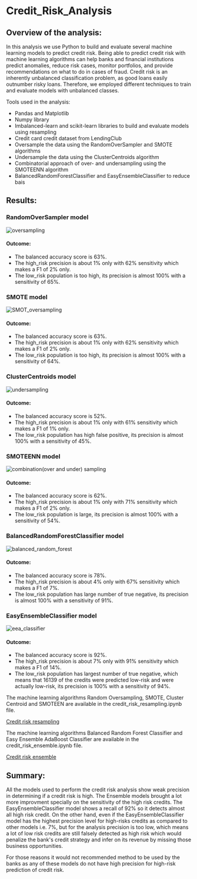 # Credit_Risk_Analysis

## Overview of the analysis: 

In this analysis we use Python to build and evaluate several machine learning models to predict credit risk. Being able to predict credit risk with machine learning algorithms can help banks and financial institutions predict anomalies, reduce risk cases, monitor portfolios, and  provide recommendations on what to do in cases of fraud. Credit risk is an inherently unbalanced classification problem, as good loans easily outnumber risky loans. Therefore, we employed different techniques to train and evaluate models with unbalanced classes. 

Tools used in the analysis:
- Pandas and Matplotlib
- Numpy library
- Imbalanced-learn and scikit-learn libraries to build and evaluate models using resampling
- Credit card credit dataset from LendingClub
- Oversample the data using the RandomOverSampler and SMOTE algorithms
- Undersample the data using the ClusterCentroids algorithm
- Combinatorial approach of over- and undersampling using the SMOTEENN algorithm
- BalancedRandomForestClassifier and EasyEnsembleClassifier to reduce bais

## Results: 

### RandomOverSampler model

![oversampling](https://user-images.githubusercontent.com/111251560/210569078-09059bb8-d2ec-4f7c-b037-a07811582986.png)

#### Outcome:
- The balanced accuracy score is 63%.
- The high_risk precision is about 1% only with 62% sensitivity which makes a F1 of 2% only.
- The low_risk population is too high, its precision is almost 100% with a sensitivity of 65%.

### SMOTE model

![SMOT_oversampling](https://user-images.githubusercontent.com/111251560/210569132-9026ea2b-7915-43d7-ad2a-5882da9430e9.png)

#### Outcome:

- The balanced accuracy score is 63%.
- The high_risk precision is about 1% only with 62% sensitivity which makes a F1 of 2% only.
- The low_risk population is too high, its precision is almost 100% with a sensitivity of 64%.

### ClusterCentroids model

![undersampling](https://user-images.githubusercontent.com/111251560/210569386-3defdd61-bcc0-46be-b631-9d2aa62e7343.png)

#### Outcome:

- The balanced accuracy score is 52%.
- The high_risk precision is about 1% only with 61% sensitivity which makes a F1 of 1% only.
- The low_risk population has high false positive, its precision is almost 100% with a sensitivity of 45%.

### SMOTEENN model

![combination(over and under) sampling](https://user-images.githubusercontent.com/111251560/210569486-d990f73a-c002-4c4e-b61d-b29f02e718f9.png)

#### Outcome:

- The balanced accuracy score is 62%.
- The high_risk precision is about 1% only with 71% sensitivity which makes a F1 of 2% only.
- The low_risk population is large, its precision is almost 100% with a sensitivity of 54%.

### BalancedRandomForestClassifier model

![balanced_random_forest](https://user-images.githubusercontent.com/111251560/210569578-6e5a980a-d8f8-4ada-aaae-ddd87a884dd8.png)

#### Outcome:

- The balanced accuracy score is 78%.
- The high_risk precision is about 4% only with 67% sensitivity which makes a F1 of 7%.
- The low_risk population has large number of true negative, its precision is almost 100% with a sensitivity of 91%.

### EasyEnsembleClassifier model

![eea_classifier](https://user-images.githubusercontent.com/111251560/210569638-7271b397-9a2f-443e-82f0-084f41bed981.png)


#### Outcome:

- The balanced accuracy score is 92%.
- The high_risk precision is about 7% only with 91% sensitivity which makes a F1 of 14%.
- The low_risk population has largest number of true negative, which means that 16139 of the credits were predicted low-risk and were actually low-risk, its precision is 100% with a sensitivity of 94%.

The machine learning algorithms Random Oversampling, SMOTE, Cluster Centroid and SMOTEEN are available in the credit_risk_resampling.ipynb file.

[Credit risk resampling](/Starter_Code/credit_risk_resampling.ipynb)

The machine learning algorithms Balanced Random Forest Classifier and Easy Ensemble AdaBoost Classifier are available in the credit_risk_ensemble.ipynb file.

[Credit risk ensemble](/Starter_Code/credit_risk_ensemble.ipynb)

## Summary:

All the models used to perform the credit risk analysis show weak precision in determining if a credit risk is high. The Ensemble models brought a lot more improvment specially on the sensitivity of the high risk credits. The EasyEnsembleClassifier model shows a recall of 92% so it detects almost all high risk credit. On the other hand, even if the EasyEnsembleClassifier model has the highest precision level for high-risks credits as compared to other models i.e. 7%, but for the analysis precision is too low, which means a lot of low risk credits are still falsely detected as high risk which would penalize the bank's credit strategy and infer on its revenue by missing those business opportunities. 

For those reasons it would not recommended method to be used by the banks as any of these models do not have high precision for high-risk prediction of credit risk.
